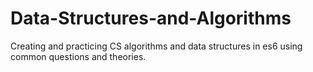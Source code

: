 # Data-Structures-and-Algorithms
Creating and practicing CS algorithms and data structures in es6 using common questions and theories. 

